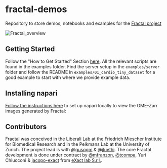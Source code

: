 # fractal-demos
Repository to store demos, notebooks and examples for the [Fractal project](https://fractal-analytics-platform.github.io)

![Fractal_overview](https://github.com/user-attachments/assets/fe968521-a372-4f20-af9b-a37fc510100c)

## Getting Started
Follow the "How to Get Started" Section [here](https://fractal-analytics-platform.github.io). All the relevant scripts are found in the examples folder. Find the server setup in the `examples/server` folder and follow the README in `examples/01_cardio_tiny_dataset` for a good example to start with where we provide example data.

## Installing napari
[Follow the instructions here](https://github.com/fractal-analytics-platform/fractal-demos/blob/main/napari_installation_instructions.md) to set up napari locally to view the OME-Zarr images generated by Fractal: 

## Contributors
Fractal was conceived in the Liberali Lab at the Friedrich Miescher Institute for Biomedical Research and in the Pelkmans Lab at the University of Zurich. The project lead is with [@gusqgm](https://github.com/gusqgm) & [@jluethi](https://github.com/jluethi).
The core Fractal development is done under contract by [@mfranzon](https://github.com/mfranzon), [@tcompa](https://github.com/tcompa), Yuri Chiucconi & [jacopo-exact](https://github.com/jacopo-exact) from [eXact lab S.r.l.](https://exact-lab.it).
